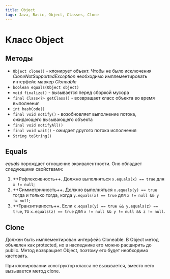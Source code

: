 ```yaml
---
title: Object
tags: Java, Basic, Object, Classes, Clone
---
```

# Класс Object
## Методы
* `Object clone()` - клонирует объект. Чтобы не было исключения *CloneNotSupportedException* необходимо имплементировать интерфейс маркер *Cloneable*
* `boolean equals(Object object)`
* `void finalize()` - вызывается перед сборкой мусора
* `final Class<?> getClass()` - возвращает класс объекта во время выполнения
* `int hashCode()`
* `final void notify()` - возобновляет выполнение потока, ожидающего вызывающего объекта
* `final void notifyAll()`
* `final void wait()` - ожидает другого потока исполнения
* `String toString()`

## Equals
*equals* порождает отношение эквивалентности. 
Оно обладает следующими свойствами:
1. ++Рефлексивность++. Должно выполняться `x.equals(x) == true` для `x != null`;
2. ++Симметричность++. Должно выполняться `x.equals(y) == true` тогда и только тогда, когда `y.equals(x) == true` для `x != null && y != null`;
3. ++Транзитивность++. Если `x.equals(y) == true && y.equals(z) == true`, то `x.equals(z) == true` для `x != null && y != null && z != null`.

## Clone
Должен быть имплементирован интерфейс Cloneable.
В Object метод объявлен как protected, но в наследнике его можно расширить до public.
Метод возвращает Object, поэтому его будет необходимо кастовать.

При клонировании конструктор класса не вызывается, вместо него вызывается метод clone.

